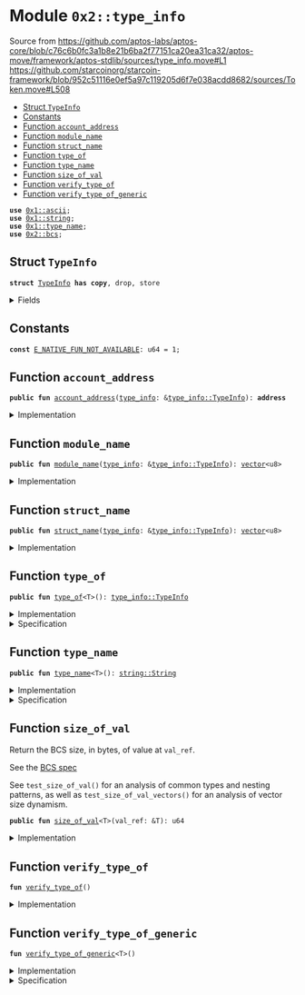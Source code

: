 
<a name="0x2_type_info"></a>

# Module `0x2::type_info`

Source from https://github.com/aptos-labs/aptos-core/blob/c76c6b0fc3a1b8e21b6ba2f77151ca20ea31ca32/aptos-move/framework/aptos-stdlib/sources/type_info.move#L1
https://github.com/starcoinorg/starcoin-framework/blob/952c51116e0ef5a97c119205d6f7e038acdd8682/sources/Token.move#L508


-  [Struct `TypeInfo`](#0x2_type_info_TypeInfo)
-  [Constants](#@Constants_0)
-  [Function `account_address`](#0x2_type_info_account_address)
-  [Function `module_name`](#0x2_type_info_module_name)
-  [Function `struct_name`](#0x2_type_info_struct_name)
-  [Function `type_of`](#0x2_type_info_type_of)
-  [Function `type_name`](#0x2_type_info_type_name)
-  [Function `size_of_val`](#0x2_type_info_size_of_val)
-  [Function `verify_type_of`](#0x2_type_info_verify_type_of)
-  [Function `verify_type_of_generic`](#0x2_type_info_verify_type_of_generic)


<pre><code><b>use</b> <a href="">0x1::ascii</a>;
<b>use</b> <a href="">0x1::string</a>;
<b>use</b> <a href="">0x1::type_name</a>;
<b>use</b> <a href="bcs.md#0x2_bcs">0x2::bcs</a>;
</code></pre>



<a name="0x2_type_info_TypeInfo"></a>

## Struct `TypeInfo`



<pre><code><b>struct</b> <a href="type_info.md#0x2_type_info_TypeInfo">TypeInfo</a> <b>has</b> <b>copy</b>, drop, store
</code></pre>



<details>
<summary>Fields</summary>


<dl>
<dt>
<code>account_address: <b>address</b></code>
</dt>
<dd>

</dd>
<dt>
<code>module_name: <a href="">vector</a>&lt;u8&gt;</code>
</dt>
<dd>

</dd>
<dt>
<code>struct_name: <a href="">vector</a>&lt;u8&gt;</code>
</dt>
<dd>

</dd>
</dl>


</details>

<a name="@Constants_0"></a>

## Constants


<a name="0x2_type_info_E_NATIVE_FUN_NOT_AVAILABLE"></a>



<pre><code><b>const</b> <a href="type_info.md#0x2_type_info_E_NATIVE_FUN_NOT_AVAILABLE">E_NATIVE_FUN_NOT_AVAILABLE</a>: u64 = 1;
</code></pre>



<a name="0x2_type_info_account_address"></a>

## Function `account_address`



<pre><code><b>public</b> <b>fun</b> <a href="type_info.md#0x2_type_info_account_address">account_address</a>(<a href="type_info.md#0x2_type_info">type_info</a>: &<a href="type_info.md#0x2_type_info_TypeInfo">type_info::TypeInfo</a>): <b>address</b>
</code></pre>



<details>
<summary>Implementation</summary>


<pre><code><b>public</b> <b>fun</b> <a href="type_info.md#0x2_type_info_account_address">account_address</a>(<a href="type_info.md#0x2_type_info">type_info</a>: &<a href="type_info.md#0x2_type_info_TypeInfo">TypeInfo</a>): <b>address</b> {
    <a href="type_info.md#0x2_type_info">type_info</a>.account_address
}
</code></pre>



</details>

<a name="0x2_type_info_module_name"></a>

## Function `module_name`



<pre><code><b>public</b> <b>fun</b> <a href="type_info.md#0x2_type_info_module_name">module_name</a>(<a href="type_info.md#0x2_type_info">type_info</a>: &<a href="type_info.md#0x2_type_info_TypeInfo">type_info::TypeInfo</a>): <a href="">vector</a>&lt;u8&gt;
</code></pre>



<details>
<summary>Implementation</summary>


<pre><code><b>public</b> <b>fun</b> <a href="type_info.md#0x2_type_info_module_name">module_name</a>(<a href="type_info.md#0x2_type_info">type_info</a>: &<a href="type_info.md#0x2_type_info_TypeInfo">TypeInfo</a>): <a href="">vector</a>&lt;u8&gt; {
    <a href="type_info.md#0x2_type_info">type_info</a>.module_name
}
</code></pre>



</details>

<a name="0x2_type_info_struct_name"></a>

## Function `struct_name`



<pre><code><b>public</b> <b>fun</b> <a href="type_info.md#0x2_type_info_struct_name">struct_name</a>(<a href="type_info.md#0x2_type_info">type_info</a>: &<a href="type_info.md#0x2_type_info_TypeInfo">type_info::TypeInfo</a>): <a href="">vector</a>&lt;u8&gt;
</code></pre>



<details>
<summary>Implementation</summary>


<pre><code><b>public</b> <b>fun</b> <a href="type_info.md#0x2_type_info_struct_name">struct_name</a>(<a href="type_info.md#0x2_type_info">type_info</a>: &<a href="type_info.md#0x2_type_info_TypeInfo">TypeInfo</a>): <a href="">vector</a>&lt;u8&gt; {
    <a href="type_info.md#0x2_type_info">type_info</a>.struct_name
}
</code></pre>



</details>

<a name="0x2_type_info_type_of"></a>

## Function `type_of`



<pre><code><b>public</b> <b>fun</b> <a href="type_info.md#0x2_type_info_type_of">type_of</a>&lt;T&gt;(): <a href="type_info.md#0x2_type_info_TypeInfo">type_info::TypeInfo</a>
</code></pre>



<details>
<summary>Implementation</summary>


<pre><code><b>public</b> <b>native</b> <b>fun</b> <a href="type_info.md#0x2_type_info_type_of">type_of</a>&lt;T&gt;(): <a href="type_info.md#0x2_type_info_TypeInfo">TypeInfo</a>;
</code></pre>



</details>

<details>
<summary>Specification</summary>



</details>

<a name="0x2_type_info_type_name"></a>

## Function `type_name`



<pre><code><b>public</b> <b>fun</b> <a href="">type_name</a>&lt;T&gt;(): <a href="_String">string::String</a>
</code></pre>



<details>
<summary>Implementation</summary>


<pre><code><b>public</b> <b>fun</b> <a href="">type_name</a>&lt;T&gt;(): <a href="_String">string::String</a>{
    <b>let</b> <a href="">ascii</a> = std::type_name::into_string(std::type_name::get&lt;T&gt;());
    std::string::utf8(std::ascii::into_bytes(<a href="">ascii</a>))
}
</code></pre>



</details>

<details>
<summary>Specification</summary>




<a name="0x2_type_info_spec_chain_id_internal"></a>


<pre><code><b>fun</b> <a href="type_info.md#0x2_type_info_spec_chain_id_internal">spec_chain_id_internal</a>(): u8;
</code></pre>



</details>

<a name="0x2_type_info_size_of_val"></a>

## Function `size_of_val`

Return the BCS size, in bytes, of value at <code>val_ref</code>.

See the [BCS spec](https://github.com/diem/bcs)

See <code>test_size_of_val()</code> for an analysis of common types and
nesting patterns, as well as <code>test_size_of_val_vectors()</code> for an
analysis of vector size dynamism.


<pre><code><b>public</b> <b>fun</b> <a href="type_info.md#0x2_type_info_size_of_val">size_of_val</a>&lt;T&gt;(val_ref: &T): u64
</code></pre>



<details>
<summary>Implementation</summary>


<pre><code><b>public</b> <b>fun</b> <a href="type_info.md#0x2_type_info_size_of_val">size_of_val</a>&lt;T&gt;(val_ref: &T): u64 {
    // Return <a href="">vector</a> length of vectorized BCS representation.
    <a href="_length">vector::length</a>(&<a href="../doc/bcs.md#0x1_bcs_to_bytes">bcs::to_bytes</a>(val_ref))
}
</code></pre>



</details>

<a name="0x2_type_info_verify_type_of"></a>

## Function `verify_type_of`



<pre><code><b>fun</b> <a href="type_info.md#0x2_type_info_verify_type_of">verify_type_of</a>()
</code></pre>



<details>
<summary>Implementation</summary>


<pre><code><b>fun</b> <a href="type_info.md#0x2_type_info_verify_type_of">verify_type_of</a>() {
    <b>let</b> <a href="type_info.md#0x2_type_info">type_info</a> = <a href="type_info.md#0x2_type_info_type_of">type_of</a>&lt;<a href="type_info.md#0x2_type_info_TypeInfo">TypeInfo</a>&gt;();
    <b>let</b> account_address = <a href="type_info.md#0x2_type_info_account_address">account_address</a>(&<a href="type_info.md#0x2_type_info">type_info</a>);
    <b>let</b> module_name = <a href="type_info.md#0x2_type_info_module_name">module_name</a>(&<a href="type_info.md#0x2_type_info">type_info</a>);
    <b>let</b> struct_name = <a href="type_info.md#0x2_type_info_struct_name">struct_name</a>(&<a href="type_info.md#0x2_type_info">type_info</a>);
    <b>spec</b> {
        <b>assert</b> account_address == @moveos_std;
        <b>assert</b> module_name == b"<a href="type_info.md#0x2_type_info">type_info</a>";
        <b>assert</b> struct_name == b"<a href="type_info.md#0x2_type_info_TypeInfo">TypeInfo</a>";
    };
}
</code></pre>



</details>

<a name="0x2_type_info_verify_type_of_generic"></a>

## Function `verify_type_of_generic`



<pre><code><b>fun</b> <a href="type_info.md#0x2_type_info_verify_type_of_generic">verify_type_of_generic</a>&lt;T&gt;()
</code></pre>



<details>
<summary>Implementation</summary>


<pre><code><b>fun</b> <a href="type_info.md#0x2_type_info_verify_type_of_generic">verify_type_of_generic</a>&lt;T&gt;() {
    <b>let</b> <a href="type_info.md#0x2_type_info">type_info</a> = <a href="type_info.md#0x2_type_info_type_of">type_of</a>&lt;T&gt;();
    <b>let</b> account_address = <a href="type_info.md#0x2_type_info_account_address">account_address</a>(&<a href="type_info.md#0x2_type_info">type_info</a>);
    <b>let</b> module_name = <a href="type_info.md#0x2_type_info_module_name">module_name</a>(&<a href="type_info.md#0x2_type_info">type_info</a>);
    <b>let</b> struct_name = <a href="type_info.md#0x2_type_info_struct_name">struct_name</a>(&<a href="type_info.md#0x2_type_info">type_info</a>);
    <b>spec</b> {
        <b>assert</b> account_address == <a href="type_info.md#0x2_type_info_type_of">type_of</a>&lt;T&gt;().account_address;
        <b>assert</b> module_name == <a href="type_info.md#0x2_type_info_type_of">type_of</a>&lt;T&gt;().module_name;
        <b>assert</b> struct_name == <a href="type_info.md#0x2_type_info_type_of">type_of</a>&lt;T&gt;().struct_name;
    };
}
</code></pre>



</details>

<details>
<summary>Specification</summary>



<pre><code><b>aborts_if</b> !<a href="type_info.md#0x2_type_info_spec_is_struct">spec_is_struct</a>&lt;T&gt;();
</code></pre>




<a name="0x2_type_info_spec_is_struct"></a>


<pre><code><b>native</b> <b>fun</b> <a href="type_info.md#0x2_type_info_spec_is_struct">spec_is_struct</a>&lt;T&gt;(): bool;
</code></pre>



</details>
